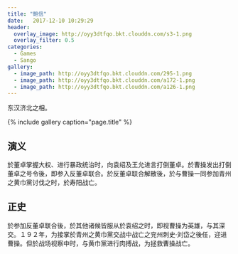 ```yaml
---
title: "鲍信"
date:   2017-12-10 10:29:29
header:
  overlay_image: http://oyy3dtfqo.bkt.clouddn.com/s3-1.png
  overlay_filter: 0.5
categories:
  - Games
  - Sango
gallery:
  - image_path: http://oyy3dtfqo.bkt.clouddn.com/295-1.png
  - image_path: http://oyy3dtfqo.bkt.clouddn.com/a172-1.png
  - image_path: http://oyy3dtfqo.bkt.clouddn.com/a126-1.png
---
```


东汉济北之相。

{% include gallery caption="page.title" %}

## 演义

於董卓掌握大权、进行暴政统治时，向袁绍及王允进言打倒董卓。於曹操发出打倒董卓之号令後，即参入反董卓联合。於反董卓联合解散後，於与曹操一同参加青州之黄巾黨讨伐之时，於寿阳战亡。

## 正史

於参加反董卓联合後，於其他诸候皆服从於袁绍之时，即视曹操为英雄，与其深交。１９２年，为接掌於青州之黄巾黨交战中战亡之兖州刺史·刘岱之後任，迎进曹操。但於战场视察中时，与黄巾黨进行肉搏战，为拯救曹操战亡。